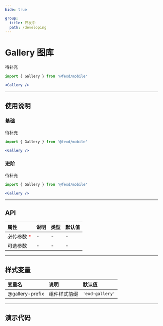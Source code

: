 ```yaml
---
hide: true

group:
  title: 开发中
  path: /developing
---
```


# Gallery 图库 <ImportCost name="Gallery" />

待补充

<!-- prettier-ignore -->
```jsx | pure
import { Gallery } from '@fexd/mobile'

<Gallery />
```

---

## 使用说明

### 基础

待补充

<!-- prettier-ignore -->
```jsx | pure
import { Gallery } from '@fexd/mobile'

<Gallery />
```

### 进阶

待补充

<!-- prettier-ignore -->
```jsx | pure
import { Gallery } from '@fexd/mobile'

<Gallery />
```

---

## API

| 属性                                         | 说明 | 类型 | 默认值 |
| :------------------------------------------- | :--- | :--- | :----- |
| 必传参数 <span style="color: red;">\*</span> | -    | -    | -      |
| 可选参数                                     | -    | -    | -      |

---

## 样式变量

| 变量名          | 说明         | 默认值          |
| :-------------- | :----------- | :-------------- |
| @gallery-prefix | 组件样式前缀 | `'exd-gallery'` |

---

## 演示代码

<code src="./demos/demo1/index.tsx" />
